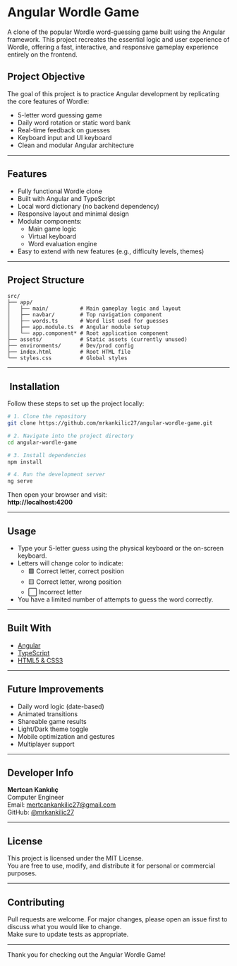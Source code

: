 # Angular Wordle Game

A clone of the popular Wordle word-guessing game built using the Angular framework. This project recreates the essential logic and user experience of Wordle, offering a fast, interactive, and responsive gameplay experience entirely on the frontend.

##  Project Objective

The goal of this project is to practice Angular development by replicating the core features of Wordle:
- 5-letter word guessing game
- Daily word rotation or static word bank
- Real-time feedback on guesses
- Keyboard input and UI keyboard
- Clean and modular Angular architecture

---

##  Features

- Fully functional Wordle clone
- Built with Angular and TypeScript
- Local word dictionary (no backend dependency)
- Responsive layout and minimal design
- Modular components:
  - Main game logic
  - Virtual keyboard
  - Word evaluation engine
- Easy to extend with new features (e.g., difficulty levels, themes)

---

##  Project Structure

```
src/
├── app/
│   ├── main/          # Main gameplay logic and layout
│   ├── navbar/        # Top navigation component
│   ├── words.ts       # Word list used for guesses
│   ├── app.module.ts  # Angular module setup
│   └── app.component* # Root application component
├── assets/            # Static assets (currently unused)
├── environments/      # Dev/prod config
├── index.html         # Root HTML file
└── styles.css         # Global styles
```

---

## ️ Installation

Follow these steps to set up the project locally:

```bash
# 1. Clone the repository
git clone https://github.com/mrkankilic27/angular-wordle-game.git

# 2. Navigate into the project directory
cd angular-wordle-game

# 3. Install dependencies
npm install

# 4. Run the development server
ng serve
```

Then open your browser and visit:  
**http://localhost:4200**

---

##  Usage

- Type your 5-letter guess using the physical keyboard or the on-screen keyboard.
- Letters will change color to indicate:
  - 🟩 Correct letter, correct position
  - 🟨 Correct letter, wrong position
  - ⬜️ Incorrect letter
- You have a limited number of attempts to guess the word correctly.

---

##  Built With

- [Angular](https://angular.io/)
- [TypeScript](https://www.typescriptlang.org/)
- [HTML5 & CSS3](https://developer.mozilla.org/)

---

##  Future Improvements

- Daily word logic (date-based)
- Animated transitions
- Shareable game results
- Light/Dark theme toggle
- Mobile optimization and gestures
- Multiplayer support

---

##  Developer Info

**Mertcan Kankılıç**  
Computer Engineer  
Email: [mertcankankilic27@gmail.com](mailto:mertcankankilic27@gmail.com)  
GitHub: [@mrkankilic27](https://github.com/mrkankilic27)

---

##  License

This project is licensed under the MIT License.  
You are free to use, modify, and distribute it for personal or commercial purposes.

---

##  Contributing

Pull requests are welcome. For major changes, please open an issue first to discuss what you would like to change.  
Make sure to update tests as appropriate.

---

Thank you for checking out the Angular Wordle Game!
